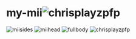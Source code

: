 # my-mii![chrisplayzpfp](https://github.com/user-attachments/assets/1ebc2f59-892a-43d4-9888-acb800a0aa70)
![miisides](https://github.com/user-attachments/assets/7c9c48e4-c5f9-4e0b-8b26-9db62bdf14f2)
![miihead](https://github.com/user-attachments/assets/57900bd5-ab4d-40b6-95c5-6b7ed0eaed5e)
![fullbody](https://github.com/user-attachments/assets/46f43561-eef0-4f67-ba3e-f6e880eb4924)
![chrisplayzpfp](https://github.com/user-attachments/assets/4eb25a98-0cf4-4a27-8315-f411f3ffe9cb)
